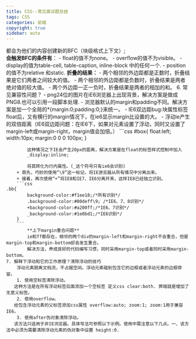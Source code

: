 ```yaml
---
title: CSS--常见面试题总结
tags: CSS
categories: 前端
copyright: true
sidebar: auto
---
```


都会为他们的内容创建新的BFC（块级格式上下文）;  
    **会触发BFC的条件有**： 
    - float的值不为none。
    - overflow的值不为visible。
    - display的值为table-cell, table-caption, inline-block 中的任何一个.
    - position的值不为relative 和static.
    **折叠的结果：**
    - 两个相邻的外边距都是正数时，折叠结果是它们两者之间较大的值。
    - 两个相邻的外边距都是负数时，折叠结果是两者绝对值的较大值。
    - 两个外边距一正一负时，折叠结果是两者的相加的和。
6. 常见兼容性问题？
    - png24位的图片在iE6浏览器上出现背景，解决方案是做成PNG8.也可以引用一段脚本处理.
    - 浏览器默认的margin和padding不同。解决方案是加一个全局的*{margin:0;padding:0;}来统一。
    - IE6双边距bug:块属性标签float后，又有横行的margin情况下，在ie6显示margin比设置的大。
    - 浮动ie产生的双倍距离（IE6双边距问题：在IE6下，如果对元素设置了浮动，同时又设置了margin-left或margin-right，margin值会加倍。）
    ```css 
    #box{ 
        float:left; 
        width:10px; 
        margin:0 0 0 100px;
    }
```
        这种情况之下IE会产生20px的距离，解决方案是在float的标签样式控制中加入
        _display:inline;  
        
        将其转化为行内属性。(_这个符号只有ie6会识别)
    + 首先，巧妙的使用“\9”这一标记，将IE游览器从所有情况中分离出来。
    + 接着，再次使用“+”将IE8和IE7、IE6分离开来，这样IE8已经独立识别。
    ```css
.bb{
        background-color:#f1ee18;/*所有识别*/
        .background-color:#00deff\9; /*IE6、7、8识别*/
        +background-color:#a200ff;/*IE6、7识别*/
        _background-color:#1e0bd1;/*IE6识别*/
    }
    ```
        **上下margin重合问题**    
        ie和ff都存在，相邻的两个div的margin-left和margin-right不会重合，但是margin-top和margin-bottom却会发生重合。
        解决方法，养成良好的代码编写习惯，同时采用margin-top或者同时采用margin-bottom。
7. 解释下浮动和它的工作原理？清除浮动的技巧
    浮动元素脱离文档流，不占据空间。浮动元素碰到包含它的边框或者浮动元素的边框停留。
    1. 使用空标签清除浮动。
   这种方法是在所有浮动标签后面添加一个空标签 定义css clear:both. 弊端就是增加了无意义标签。
    2. 使用overflow。
   给包含浮动元素的父标签添加css属性 overflow:auto; zoom:1; zoom:1用于兼容IE6。
    3. 使用after伪对象清除浮动。
   该方法只适用于非IE浏览器。具体写法可参照以下示例。使用中需注意以下几点。一、该方法中必须为需要清除浮动元素的伪对象中设置 height:0.

